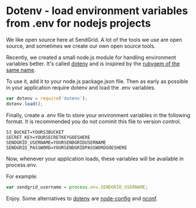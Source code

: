 # Dotenv - load environment variables from .env for nodejs projects

We like open source here at SendGrid. A lot of the tools we use are open source, and sometimes we create our own open source tools.

Recently, we created a small node.js module for handling environment variables better. It's called [dotenv](https://github.com/scottmotte/dotenv) and is inspired by the [rubygem of the same name](https://github.com/bkeepers/dotenv).

To use it, add it to your node.js package.json file. Then as early as possible in your application require dotenv and load the .env variables.

```javascript
var dotenv = require('dotenv');
dotenv.load();
```

Finally, create a .env file to store your environment variables in the following format. It is recommended you do not commit this file to version control.

```
S3_BUCKET=YOURS3BUCKET
SECRET_KEY=YOURSECRETKEYGOESHERE
SENDGRID_USERNAME=YOURSENDGRIDUSERNAME
SENDGRID_PASSWORD=YOURSENDGRIDPASSWORDGOESHERE
```

Now, whenever your application loads, these variables will be available in process.env.

For example:

```javascript
var sendgrid_username = process.env.SENDGRID_USERNAME;
```

Enjoy. Some alternatives to [dotenv](https://github.com/scottmotte/dotenv) are [node-config](https://github.com/lorenwest/node-config) and [nconf](https://github.com/flatiron/nconf).
